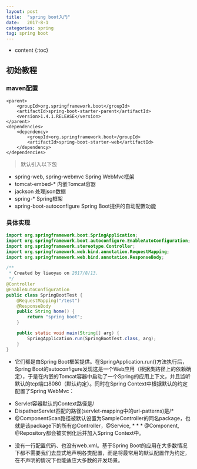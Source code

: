 ```yaml
---
layout: post
title:  "spring boot入门"
date:   2017-8-1
categories: spring
tag: spring boot
---
```



* content
{:toc}

## 初始教程

### maven配置

```maven 
<parent>
    <groupId>org.springframework.boot</groupId>
    <artifactId>spring-boot-starter-parent</artifactId>
    <version>1.4.1.RELEASE</version>
</parent>
<dependencies>
    <dependency>
        <groupId>org.springframework.boot</groupId>
        <artifactId>spring-boot-starter-web</artifactId>
    </dependency>
</dependencies>
```
> 默认引入以下包
   
- spring-web, spring-webmvc Spring WebMvc框架
- tomcat-embed-* 内嵌Tomcat容器
- jackson 处理json数据
- spring-* Spring框架
- spring-boot-autoconfigure Spring Boot提供的自动配置功能

### 具体实现

```java
import org.springframework.boot.SpringApplication;
import org.springframework.boot.autoconfigure.EnableAutoConfiguration;
import org.springframework.stereotype.Controller;
import org.springframework.web.bind.annotation.RequestMapping;
import org.springframework.web.bind.annotation.ResponseBody;

/**
 * Created by liaoyao on 2017/8/13.
 */
@Controller
@EnableAutoConfiguration
public class SpringBootTest {
    @RequestMapping("/test")
    @ResponseBody
    public String home() {
        return "spring boot";
    }

    public static void main(String[] arg) {
        SpringApplication.run(SpringBootTest.class, arg);
    }
}
```

- 它们都是由Spring Boot框架提供。在SpringApplication.run()方法执行后，Spring Boot的autoconfigure发现这是一个Web应用（根据类路径上的依赖确定），于是在内嵌的Tomcat容器中启动了一个Spring的应用上下文，并且监听默认的tcp端口8080（默认约定）。同时在Spring Context中根据默认的约定配置了Spring WebMvc：

* Servlet容器默认的Context路径是/
* DispatherServlet匹配的路径(servlet-mapping中的url-patterns)是/*
* @ComponentScan路径被默认设置为SampleController的同名package，也就是该package下的所有@Controller，@Service, * * * @Component, @Repository都会被实例化后并加入Spring Context中。

- 没有一行配置代码、也没有web.xml。基于Spring Boot的应用在大多数情况下都不需要我们去显式地声明各类配置，而是将最常用的默认配置作为约定，在不声明的情况下也能适应大多数的开发场景。